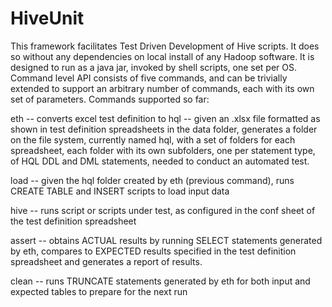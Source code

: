 # HiveUnit
This framework facilitates Test Driven Development of Hive scripts. It does so without any dependencies on local install of any Hadoop software. It is designed to run as a java jar, invoked by shell scripts, one set per OS. Command level API consists of five commands, and can be trivially extended to support an arbitrary number of commands, each with its own set of parameters. Commands supported so far:

eth -- converts excel test definition to hql -- given an .xlsx file formatted as shown in test definition spreadsheets in the data folder, generates a folder on the file system, currently named hql, with a set of folders for each spreadsheet, each folder with its own subfolders, one per statement type, of HQL DDL and DML statements, needed to conduct an automated test.

load         -- given the hql folder created by eth (previous command), runs CREATE TABLE and INSERT scripts to load input data

hive         -- runs script or scripts under test, as configured in the conf sheet of the test definition spreadsheet

assert       -- obtains ACTUAL results by running SELECT statements generated by eth, compares to EXPECTED results specified in the test definition spreadsheet and generates a report of results.

clean        -- runs TRUNCATE statements generated by eth for both input and expected tables to prepare for the next run
